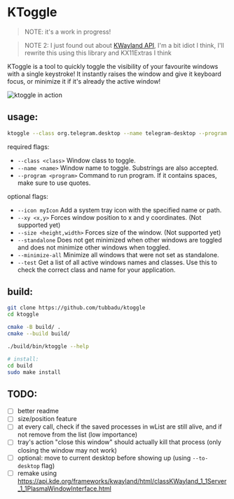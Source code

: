 # KToggle

> NOTE: it's a work in progress!

> NOTE 2: I just found out about [KWayland API](https://api.kde.org/frameworks/kwayland/html/classKWayland_1_1Server_1_1PlasmaWindowInterface.html), I'm a bit idiot I think, I'll rewrite this using this library and KX11Extras I think

KToggle is a tool to quickly toggle the visibility of your favourite windows with a single keystroke! It instantly raises the window and give it keyboard focus, or minimize it if it's already the active window!

![ktoggle in action](img/ktoggle.gif)

## usage:

```bash
ktoggle --class org.telegram.desktop --name telegram-desktop --program telegram-desktop
```

required flags:
- `--class <class>`			Window class to toggle.
- `--name <name>`			Window name to toggle. Substrings are also accepted.
- `--program <program>`		Command to run program. If it contains spaces, make sure to use quotes.

optional flags: 
- `--icon myIcon` 			Add a system tray icon with the specified name or path.
- `--xy <x,y>`				Forces window position to x and y coordinates. (Not supported yet)
- `--size <height,width>`	Forces size of the window. (Not supported yet)
- `--standalone`			Does not get minimized when other windows are toggled and does not minimize other windows when toggled.
- `--minimize-all`			Minimize all windows that were not set as standalone.
- `--test`					Get a list of all active windows names and classes. Use this to check the correct class and name for your application.

## build:

```bash
git clone https://github.com/tubbadu/ktoggle
cd ktoggle

cmake -B build/ .
cmake --build build/

./build/bin/ktoggle --help

# install:
cd build
sudo make install
```

## TODO:
* [ ] better readme
* [ ] size/position feature
* [ ] at every call, check if the saved processes in wList are still alive, and if not remove from the list (low importance)
* [ ] tray's action "close this window" should actually kill that process (only closing the window may not work)
* [ ] optional: move to current desktop before showing up (using `--to-desktop` flag)
* [ ] remake using https://api.kde.org/frameworks/kwayland/html/classKWayland_1_1Server_1_1PlasmaWindowInterface.html